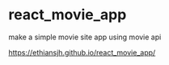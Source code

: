 # react_movie_app
make a simple movie site app using movie api


https://ethiansjh.github.io/react_movie_app/
